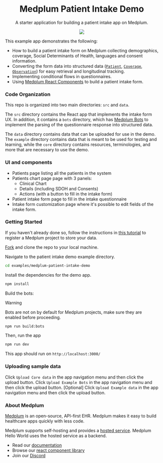 <h1 align="center">Medplum Patient Intake Demo</h1>
<p align="center">A starter application for building a patient intake app on Medplum.</p>
<p align="center">
<a href="https://github.com/medplum/medplum-hello-world/blob/main/LICENSE.txt">
    <img src="https://img.shields.io/badge/license-Apache-blue.svg" />
  </a>
</p>

This example app demonstrates the following:

- How to build a patient intake form on Medplum collecting demographics, coverage, Social Determinants of Health, languages and consent information.
- Converting the form data into structured data ([`Patient`](/docs/api/fhir/resources/patient), [`Coverage`](/docs/api/fhir/resources/coverage), [`Observation`](/docs/api/fhir/resources/observation)) for easy retrieval and longitudinal tracking.
- Implementing conditional flows in questionnaires.
- Using [Medplum React Components](https://storybook.medplum.com/?path=/docs/medplum-introduction--docs) to build a patient intake form.

### Code Organization

This repo is organized into two main directories: `src` and `data`.

The `src` directory contains the React app that implements the intake form UX. In addition, it contains a `bots` directory, which has [Medplum Bots](/packages/docs/docs/bots/bot-basics.md) to implement the parsing of the questionnaire response into structured data.

The `data` directory contains data that can be uploaded for use in the demo. The `example` directory contains data that is meant to be used for testing and learning, while the `core` directory contains resources, terminologies, and more that are necessary to use the demo.

### UI and components

- Patients page listing all the patients in the system
- Patients chart page page with 3 panels:
  - Clinical Chart
  - Details (including SDOH and Consents)
  - Actions (with a button to fill in the intake form)
- Patient intake form page to fill in the intake questionnaire
- Intake form customization page where it's possible to edit fields of the intake form.

### Getting Started

If you haven't already done so, follow the instructions in [this tutorial](https://www.medplum.com/docs/tutorials/app/register) to register a Medplum project to store your data.

[Fork](https://github.com/medplum/medplum/) and clone the repo to your local machine.

Navigate to the patient intake demo example directory.

```bash
cd examples/medplum-patient-intake-demo
```

Install the dependencies for the demo app.

```bash
npm install
```

Build the bots:

> [!WARNING]
> Bots are not on by default for Medplum projects, make sure they are enabled before proceeding.

```bash
npm run build:bots
```

Then, run the app

```bash
npm run dev
```

This app should run on `http://localhost:3000/`

### Uploading sample data

Click `Upload Core data` in the app navigation menu and then click the upload button.
Click `Upload Example Bots` in the app navigation menu and then click the upload button.
[Optional] Click `Upload Example data` in the app navigation menu and then click the upload button.

### About Medplum

[Medplum](https://www.medplum.com/) is an open-source, API-first EHR. Medplum makes it easy to build healthcare apps quickly with less code.

Medplum supports self-hosting and provides a [hosted service](https://app.medplum.com/). Medplum Hello World uses the hosted service as a backend.

- Read our [documentation](https://www.medplum.com/docs)
- Browse our [react component library](https://docs.medplum.com/storybook/index.html?)
- Join our [Discord](https://discord.gg/medplum)
